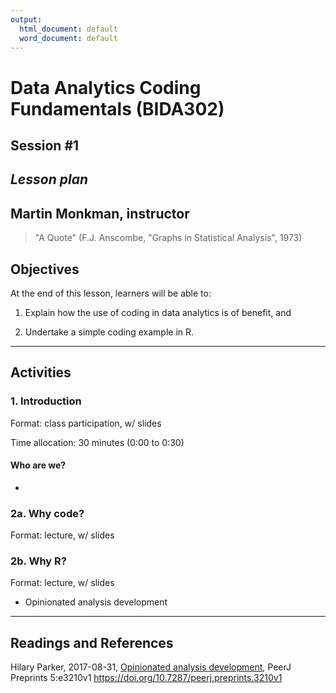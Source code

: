 ```yaml
---
output:
  html_document: default
  word_document: default
---
```


# Data Analytics Coding Fundamentals (BIDA302)

## Session #1

## _Lesson plan_

## Martin Monkman, instructor


> "A Quote"
> (F.J. Anscombe, "Graphs in Statistical Analysis", 1973)


## Objectives

At the end of this lesson, learners will be able to:

1. Explain how the use of coding in data analytics is of benefit, and 

2. Undertake a simple coding example in R.


***

## Activities



### 1. Introduction

Format: class participation, w/ slides

Time allocation: 30 minutes (0:00 to 0:30)


#### Who are we?

* 

 

### 2a. Why code?

Format: lecture, w/ slides


### 2b. Why R?

Format: lecture, w/ slides

* Opinionated analysis development




***

## Readings and References

Hilary Parker, 2017-08-31, [Opinionated analysis development](https://peerj.com/preprints/3210/), PeerJ Preprints 5:e3210v1 https://doi.org/10.7287/peerj.preprints.3210v1




